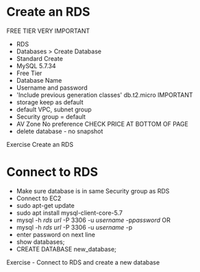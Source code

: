 # Create an RDS 
FREE TIER VERY IMPORTANT

- RDS
- Databases > Create Database
- Standard Create
- MySQL 5.7.34
- Free Tier
- Database Name
- Username and password
- 'Include previous generation classes' db.t2.micro IMPORTANT
- storage keep as default
- default VPC, subnet group
- Security group = default 
- AV Zone No preference
CHECK PRICE AT BOTTOM OF PAGE
- delete database - no snapshot

Exercise Create an RDS

# Connect to RDS

- Make sure database is in same Security group as RDS 
- Connect to EC2 
- sudo apt-get update
- sudo apt install mysql-client-core-5.7 
- mysql -h *rds url* -P 3306 -u *username* -p*password*
OR
- mysql -h *rds url* -P 3306 -u *username* -p
- enter password on next line 
- show databases;
- CREATE DATABASE new_database;

Exercise - Connect to RDS and create a new database